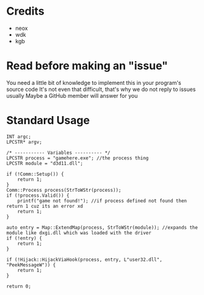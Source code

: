# Credits
- neox
- wdk
- kgb

# Read before making an "issue"
You need a little bit of knowledge to implement this in your program's source code
It's not even that difficult, that's why we do not reply to issues usually
Maybe a GitHub member will answer for you

# Standard Usage
	INT argc;
	LPCSTR* argv;

	/* ----------- Variables ---------- */
	LPCSTR process = "gamehere.exe"; //the process thing
	LPCSTR module = "d3d11.dll";

	if (!Comm::Setup()) {
		return 1;
	}
	Comm::Process process(StrToWStr(process));
	if (!process.Valid()) {
		printf("game not found!"); //if process defined not found then return 1 cuz its an error xd
		return 1;
	}

	auto entry = Map::ExtendMap(process, StrToWStr(module)); //expands the module like dxgi.dll which was loaded with the driver
	if (!entry) {
		return 1;
	}

	if (!Hijack::HijackViaHook(process, entry, L"user32.dll", "PeekMessageW")) {
		return 1;
	}

	return 0;
